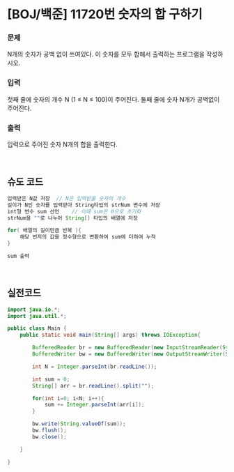 # [BOJ/백준] 11720번 숫자의 합 구하기

### 문제

N개의 숫자가 공백 없이 쓰여있다. 이 숫자를 모두 합해서 출력하는 프로그램을 작성하시오.

### 입력

첫째 줄에 숫자의 개수 N (1 ≤ N ≤ 100)이 주어진다. 둘째 줄에 숫자 N개가 공백없이 주어진다.

### 출력

입력으로 주어진 숫자 N개의 합을 출력한다.

<br/>

## 슈도 코드

```java
입력받은 N값 저장  // N은 입력받을 숫자의 개수
길이가 N인 숫자를 입력받아 String타입의 strNum 변수에 저장
int형 변수 sum 선언    // 이때 sum은 0으로 초기화
strNum을 ""로 나누어 String[] 타입의 배열에 저장

for( 배열의 길이만큼 반복 ){
	해당 번지의 값을 정수형으로 변환하여 sum에 더하여 누적
}

sum 출력
```

<br/>

## 실전코드

```java
import java.io.*;
import java.util.*;

public class Main {
    public static void main(String[] args) throws IOException{

        BufferedReader br = new BufferedReader(new InputStreamReader(System.in));
        BufferedWriter bw = new BufferedWriter(new OutputStreamWriter(System.out));

        int N = Integer.parseInt(br.readLine());

        int sum = 0;
        String[] arr = br.readLine().split("");

        for(int i=0; i<N; i++){
            sum += Integer.parseInt(arr[i]);
        }

        bw.write(String.valueOf(sum));
        bw.flush();
        bw.close();

    }

}
```
